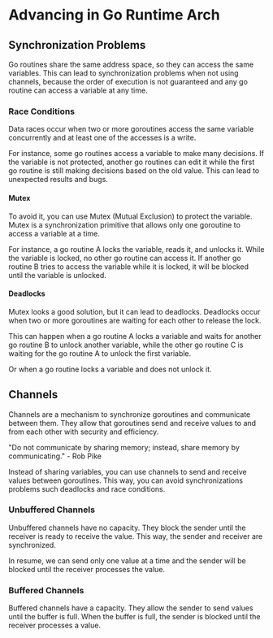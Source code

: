 # Advancing in Go Runtime Arch

## Synchronization Problems

Go routines share the same address space, so they can access the same variables. This can lead to synchronization problems when not using channels, because the order of execution is not guaranteed and any go routine can access a variable at any time.

### Race Conditions

Data races occur when two or more goroutines access the same variable concurrently and at least one of the accesses is a write.

For instance, some go routines access a variable to make many decisions. If the variable is not protected, another go routines can edit it while the first go routine is still making decisions based on the old value. This can lead to unexpected results and bugs.

#### Mutex

To avoid it, you can use Mutex (Mutual Exclusion) to protect the variable. Mutex is a synchronization primitive that allows only one goroutine to access a variable at a time.

For instance, a go routine A locks the variable, reads it, and unlocks it. While the variable is locked, no other go routine can access it. If another go routine B tries to access the variable while it is locked, it will be blocked until the variable is unlocked.

#### Deadlocks

Mutex looks a good solution, but it can lead to deadlocks. Deadlocks occur when two or more goroutines are waiting for each other to release the lock.

This can happen when a go routine A locks a variable and waits for another go routine B to unlock another variable, while the other go routine C is waiting for the go routine A to unlock the first variable.

Or when a go routine locks a variable and does not unlock it.

## Channels

Channels are a mechanism to synchronize goroutines and communicate between them. They allow that goroutines send and receive values to and from each other with security and efficiency.

"Do not communicate by sharing memory; instead, share memory by communicating." - Rob Pike

Instead of sharing variables, you can use channels to send and receive values between goroutines. This way, you can avoid synchronizations problems such deadlocks and race conditions.

### Unbuffered Channels

Unbuffered channels have no capacity. They block the sender until the receiver is ready to receive the value. This way, the sender and receiver are synchronized.

In resume, we can send only one value at a time and the sender will be blocked until the receiver processes the value.

### Buffered Channels

Buffered channels have a capacity. They allow the sender to send values until the buffer is full. When the buffer is full, the sender is blocked until the receiver processes a value.
